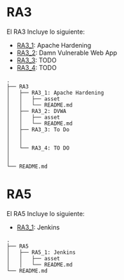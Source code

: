 # RA3

El RA3 Incluye lo siguiente:

* [RA3_1](https://github.com/marconajcoz/pps-1033563/tree/main/RA3/RA3_1): Apache Hardening
* [RA3_2](https://github.com/marconajcoz/pps-1033563/tree/main/RA3/RA3_2): Damn Vulnerable Web App
* [RA3_3](#TODO): TODO
* [RA3_4](#TODO): TODO

```
.
├── RA3
│   ├── RA3_1: Apache Hardening
│   │   ├── asset
│   │   └── README.md
│   ├── RA3_2: DVWA
│   │   ├── asset
│   │   └── README.md
│   ├── RA3_3: To Do
│   │
│   │
│   └── RA3_4: TO DO
│
│
└── README.md

```

# RA5

El RA5 Incluye lo siguiente:

* [RA3_1](#TODO): Jenkins

```
.
├── RA5
│   ├── RA5_1: Jenkins
│   │   ├── asset
│   │   └── README.md
└── README.md

```
